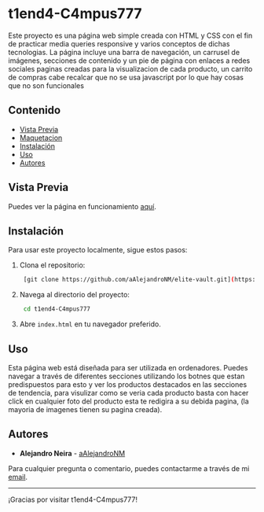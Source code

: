 # t1end4-C4mpus777

Este proyecto es una página web simple creada con HTML y CSS  con el fin de practicar media queries responsive y varios conceptos de dichas tecnologias. La página incluye una barra de navegación, un carrusel de imágenes, secciones de contenido y un pie de página con enlaces a redes sociales
paginas creadas para la visualizacion de cada producto, un carrito de compras cabe recalcar que no se usa javascript por lo que hay cosas que no son funcionales 
## Contenido

- [Vista Previa](#vista-previa)
- [Maquetacion](##Maquetacion)
- [Instalación](#instalación)
- [Uso](#uso)
- [Autores](#autores)

## Vista Previa

Puedes ver la página en funcionamiento [aquí](pendiente).

## Instalación

Para usar este proyecto localmente, sigue estos pasos:

1. Clona el repositorio:
   ```sh
    [git clone https://github.com/aAlejandroNM/elite-vault.git](https://github.com/aAlejandroNM/PROYECTO-FILTRO_NEIRAADRIAN_MORENOALEJANDRO.git)
    ```
3. Navega al directorio del proyecto:
   ```sh
    cd t1end4-C4mpus777
    ```
4. Abre `index.html` en tu navegador preferido.

## Uso

Esta página web está diseñada para ser utilizada en ordenadores. Puedes navegar a través de diferentes secciones utilizando los botnes que estan predispuestos para esto
y ver los productos destacados en las secciones de tendencia, para visulizar como se veria cada producto basta con hacer click en cualquier foto del producto esta te redigira a su debida pagina,
(la mayoria de imagenes tienen su pagina creada).


## Autores

* **Alejandro Neira** - [aAlejandroNM](https://github.com/aAlejandroNM)

Para cualquier pregunta o comentario, puedes contactarme a través de mi [email](adrian.neira@gmail.com).

---
¡Gracias por visitar t1end4-C4mpus777!

